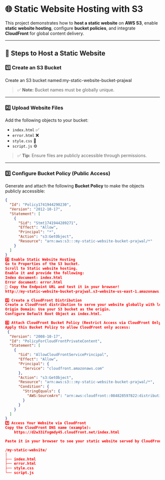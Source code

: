 # 🌐 Static Website Hosting with S3

This project demonstrates how to **host a static website** on **AWS S3**, enable **static website hosting**, configure **bucket policies**, and integrate **CloudFront** for global content delivery.

---

## 🚀 Steps to Host a Static Website

### 1️⃣ Create an S3 Bucket
Create an S3 bucket named:my-static-website-bucket-prajwal 

> ✅ **Note:** Bucket names must be globally unique.

---

### 2️⃣ Upload Website Files
Add the following objects to your bucket:

- `index.html` ✅  
- `error.html` ❌  
- `style.css` 🎨  
- `script.js` ⚙️  

> ✅ **Tip:** Ensure files are publicly accessible through permissions.

---

### 3️⃣ Configure Bucket Policy (Public Access)
Generate and attach the following **Bucket Policy** to make the objects publicly accessible:

```json
{
  "Id": "Policy1741944290230",
  "Version": "2012-10-17",
  "Statement": [
    {
      "Sid": "Stmt1741944289271",
      "Effect": "Allow",
      "Principal": "*",
      "Action": "s3:GetObject",
      "Resource": "arn:aws:s3:::my-static-website-bucket-prajwal/*"
    }
  ]
}
4️⃣ Enable Static Website Hosting
Go to Properties of the S3 bucket.
Scroll to Static website hosting.
Enable it and provide the following:
Index document: index.html
Error document: error.html
📎 Copy the Endpoint URL and test it in your browser!
http://my-static-website-bucket-prajwal.s3-website-us-east-1.amazonaws.com

5️⃣ Create a CloudFront Distribution
Create a CloudFront distribution to serve your website globally with low latency.
Origin Domain: Use your S3 bucket as the origin.
Configure Default Root Object as index.html.

6️⃣ Attach CloudFront Bucket Policy (Restrict Access via CloudFront Only)
Apply this Bucket Policy to allow CloudFront only access:
 {
  "Version": "2008-10-17",
  "Id": "PolicyForCloudFrontPrivateContent",
  "Statement": [
    {
      "Sid": "AllowCloudFrontServicePrincipal",
      "Effect": "Allow",
      "Principal": {
        "Service": "cloudfront.amazonaws.com"
      },
      "Action": "s3:GetObject",
      "Resource": "arn:aws:s3:::my-static-website-bucket-prajwal/*",
      "Condition": {
        "StringEquals": {
          "AWS:SourceArn": "arn:aws:cloudfront::084828597822:distribution/EFJI44KVSOKT4"
        }
      }
    }
  ]
}
7️⃣ Access Your Website via CloudFront
Copy the CloudFront DNS name (example):
    https://d2w33ifxgmdy45.cloudfront.net/index.html

Paste it in your browser to see your static website served by CloudFront! 🚀

/my-static-website/
│
├── index.html
├── error.html
├── style.css
└── script.js

